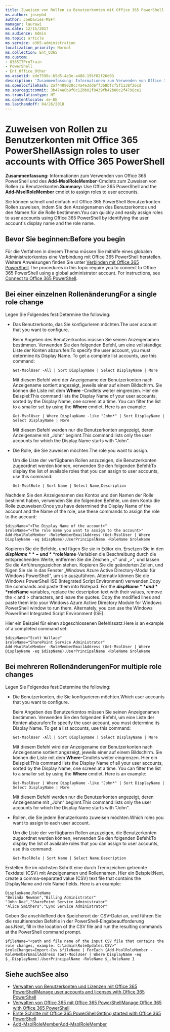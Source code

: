 ```yaml
---
title: Zuweisen von Rollen zu Benutzerkonten mit Office 365 PowerShell
ms.author: josephd
author: JoeDavies-MSFT
manager: laurawi
ms.date: 12/15/2017
ms.audience: Admin
ms.topic: article
ms.service: o365-administration
localization_priority: Normal
ms.collection: Ent_O365
ms.custom:
- O365ITProTrain
- PowerShell
- Ent_Office_Other
ms.assetid: ede7598c-b5d5-4e3e-a488-195f02f26d93
description: 'Zusammenfassung: Informationen zum Verwenden von Office 365 PowerShell und des Add-MsolRoleMember -Cmdlets zum Zuweisen von Rollen zu Benutzerkonten.'
ms.openlocfilehash: 2af4409020cc4a4e3dd6ff3b8bfcf5f1138f26cd
ms.sourcegitcommit: 3b474e0b9f0c12bb02f8439fb42b80c2f4798ce1
ms.translationtype: HT
ms.contentlocale: de-DE
ms.lasthandoff: 04/26/2018
---
```

# <a name="assign-roles-to-user-accounts-with-office-365-powershell"></a><span data-ttu-id="cb1dc-103">Zuweisen von Rollen zu Benutzerkonten mit Office 365 PowerShell</span><span class="sxs-lookup"><span data-stu-id="cb1dc-103">Assign roles to user accounts with Office 365 PowerShell</span></span>

 <span data-ttu-id="cb1dc-104">**Zusammenfassung:** Informationen zum Verwenden von Office 365 PowerShell und des **Add-MsolRoleMember**-Cmdlets zum Zuweisen von Rollen zu Benutzerkonten.</span><span class="sxs-lookup"><span data-stu-id="cb1dc-104">**Summary:** Use Office 365 PowerShell and the **Add-MsolRoleMember** cmdlet to assign roles to user accounts.</span></span>
  
<span data-ttu-id="cb1dc-105">Sie können schnell und einfach mit Office 365 PowerShell Benutzerkonten Rollen zuweisen, indem Sie den Anzeigenamen des Benutzerkontos und den Namen für die Rolle bestimmen.</span><span class="sxs-lookup"><span data-stu-id="cb1dc-105">You can quickly and easily assign roles to user accounts using Office 365 PowerShell by identifying the user account's display name and the role name.</span></span>
  
## <a name="before-you-begin"></a><span data-ttu-id="cb1dc-106">Bevor Sie beginnen:</span><span class="sxs-lookup"><span data-stu-id="cb1dc-106">Before you begin</span></span>

<span data-ttu-id="cb1dc-p101">Für die Verfahren in diesem Thema müssen Sie mithilfe eines globalen Administratorkontos eine Verbindung mit Office 365 PowerShell herstellen. Weitere Anweisungen finden Sie unter [Verbinden mit Office 365 PowerShell](connect-to-office-365-powershell.md).</span><span class="sxs-lookup"><span data-stu-id="cb1dc-p101">The procedures in this topic require you to connect to Office 365 PowerShell using a global administrator account. For instructions, see [Connect to Office 365 PowerShell](connect-to-office-365-powershell.md).</span></span>
  
## <a name="for-a-single-role-change"></a><span data-ttu-id="cb1dc-109">Bei einer einzelnen Rollenänderung</span><span class="sxs-lookup"><span data-stu-id="cb1dc-109">For a single role change</span></span>

<span data-ttu-id="cb1dc-110">Legen Sie Folgendes fest:</span><span class="sxs-lookup"><span data-stu-id="cb1dc-110">Determine the following:</span></span>
  
- <span data-ttu-id="cb1dc-111">Das Benutzerkonto, das Sie konfigurieren möchten.</span><span class="sxs-lookup"><span data-stu-id="cb1dc-111">The user account that you want to configure.</span></span>
    
    <span data-ttu-id="cb1dc-p102">Beim Angeben des Benutzerkontos müssen Sie seinen Anzeigenamen bestimmen. Verwenden Sie den folgenden Befehl, um eine vollständige Liste der Konten abzurufen:</span><span class="sxs-lookup"><span data-stu-id="cb1dc-p102">To specify the user account, you must determine its Display Name. To get a complete list accounts, use this command:</span></span>
    
  ```
  Get-MsolUser -All | Sort DisplayName | Select DisplayName | More
  ```

    <span data-ttu-id="cb1dc-p103">Mit diesem Befehl wird der Anzeigename der Benutzerkonten nach Anzeigename sortiert angezeigt, jeweils einer auf einem Bildschirm. Sie können die Liste mit dem **Where** -Cmdlets weiter eingrenzen. Hier ein Beispiel:</span><span class="sxs-lookup"><span data-stu-id="cb1dc-p103">This command lists the Display Name of your user accounts, sorted by the Display Name, one screen at a time. You can filter the list to a smaller set by using the **Where** cmdlet. Here is an example:</span></span>
    
  ```
  Get-MsolUser | Where DisplayName -like "John*" | Sort DisplayName | Select DisplayName | More
  ```

    <span data-ttu-id="cb1dc-117">Mit diesem Befehl werden nur die Benutzerkonten angezeigt, deren Anzeigename mit „John“ beginnt.</span><span class="sxs-lookup"><span data-stu-id="cb1dc-117">This command lists only the user accounts for which the Display Name starts with "John".</span></span>
    
- <span data-ttu-id="cb1dc-118">Die Rolle, die Sie zuweisen möchten.</span><span class="sxs-lookup"><span data-stu-id="cb1dc-118">The role you want to assign.</span></span>
    
    <span data-ttu-id="cb1dc-119">Um die Liste der verfügbaren Rollen anzuzeigen, die Benutzerkonten zugeordnet werden können, verwenden Sie den folgenden Befehl:</span><span class="sxs-lookup"><span data-stu-id="cb1dc-119">To display the list of available roles that you can assign to user accounts, use this command:</span></span>
    
  ```
  Get-MsolRole | Sort Name | Select Name,Description
  ```

<span data-ttu-id="cb1dc-120">Nachdem Sie den Anzeigenamen des Kontos und den Namen der Rolle bestimmt haben, verwenden Sie die folgenden Befehle, um dem Konto die Rolle zuzuweisen:</span><span class="sxs-lookup"><span data-stu-id="cb1dc-120">Once you have determined the Display Name of the account and the Name of the role, use these commands to assign the role to the account:</span></span>
  
```
$dispName="<The Display Name of the account>"
$roleName="<The role name you want to assign to the account>"
Add-MsolRoleMember -RoleMemberEmailAddress (Get-MsolUser | Where DisplayName -eq $dispName).UserPrincipalName -RoleName $roleName
```

<span data-ttu-id="cb1dc-p104">Kopieren Sie die Befehle, und fügen Sie sie in Editor ein. Ersetzen Sie in den **$dispName**- und **$roleName**-Variablen die Beschreibung durch die entsprechenden Werte, entfernen Sie die Zeichen „\<" und „>", und lassen Sie die Anführungszeichen stehen. Kopieren Sie die geänderten Zeilen, und fügen Sie sie in das Fenster „Windows Azure Active Directory-Modul für Windows PowerShell", um sie auszuführen. Alternativ können Sie die Windows PowerShell ISE (Integrated Script Environment) verwenden.</span><span class="sxs-lookup"><span data-stu-id="cb1dc-p104">Copy the commands and paste them into Notepad. For the **$dispName** and **$roleName** variables, replace the description text with their values, remove the \< and > characters, and leave the quotes. Copy the modified lines and paste them into your Windows Azure Active Directory Module for Windows PowerShell window to run them. Alternately, you can use the Windows PowerShell Integrated Script Environment (ISE).</span></span>
  
<span data-ttu-id="cb1dc-125">Hier ein Beispiel für einen abgeschlossenen Befehlssatz:</span><span class="sxs-lookup"><span data-stu-id="cb1dc-125">Here is an example of a completed command set:</span></span>
  
```
$dispName="Scott Wallace"
$roleName="SharePoint Service Administrator"
Add-MsolRoleMember -RoleMemberEmailAddress (Get-MsolUser | Where DisplayName -eq $dispName).UserPrincipalName -RoleName $roleName
```

## <a name="for-multiple-role-changes"></a><span data-ttu-id="cb1dc-126">Bei mehreren Rollenänderungen</span><span class="sxs-lookup"><span data-stu-id="cb1dc-126">For multiple role changes</span></span>

<span data-ttu-id="cb1dc-127">Legen Sie Folgendes fest:</span><span class="sxs-lookup"><span data-stu-id="cb1dc-127">Determine the following:</span></span>
  
- <span data-ttu-id="cb1dc-128">Die Benutzerkonten, die Sie konfigurieren möchten.</span><span class="sxs-lookup"><span data-stu-id="cb1dc-128">Which user accounts that you want to configure.</span></span>
    
    <span data-ttu-id="cb1dc-p105">Beim Angeben des Benutzerkontos müssen Sie seinen Anzeigenamen bestimmen. Verwenden Sie den folgenden Befehl, um eine Liste der Konten abzurufen:</span><span class="sxs-lookup"><span data-stu-id="cb1dc-p105">To specify the user account, you must determine its Display Name. To get a list accounts, use this command:</span></span>
    
  ```
  Get-MsolUser -All | Sort DisplayName | Select DisplayName | More
  ```

    <span data-ttu-id="cb1dc-p106">Mit diesem Befehl wird der Anzeigename der Benutzerkonten nach Anzeigename sortiert angezeigt, jeweils einer auf einem Bildschirm. Sie können die Liste mit dem **Where**-Cmdlets weiter eingrenzen. Hier ein Beispiel:</span><span class="sxs-lookup"><span data-stu-id="cb1dc-p106">This command lists the Display Name of all your user accounts, sorted by the Display Name, one screen at a time. You can filter the list to a smaller set by using the **Where** cmdlet. Here is an example:</span></span>
    
  ```
  Get-MsolUser | Where DisplayName -like "John*" | Sort DisplayName | Select DisplayName | More
  ```

    <span data-ttu-id="cb1dc-134">Mit diesem Befehl werden nur die Benutzerkonten angezeigt, deren Anzeigename mit „John“ beginnt.</span><span class="sxs-lookup"><span data-stu-id="cb1dc-134">This command lists only the user accounts for which the Display Name starts with "John".</span></span>
    
- <span data-ttu-id="cb1dc-135">Rollen, die Sie jedem Benutzerkonto zuweisen möchten.</span><span class="sxs-lookup"><span data-stu-id="cb1dc-135">Which roles you want to assign to each user account.</span></span>
    
    <span data-ttu-id="cb1dc-136">Um die Liste der verfügbaren Rollen anzuzeigen, die Benutzerkonten zugeordnet werden können, verwenden Sie den folgenden Befehl:</span><span class="sxs-lookup"><span data-stu-id="cb1dc-136">To display the list of available roles that you can assign to user accounts, use this command:</span></span>
    
  ```
  Get-MsolRole | Sort Name | Select Name,Description
  ```

<span data-ttu-id="cb1dc-p107">Erstellen Sie im nächsten Schritt eine durch Trennzeichen getrennte Textdatei (CSV) mit Anzeigenamen und Rollennamen. Hier ein Beispiel:</span><span class="sxs-lookup"><span data-stu-id="cb1dc-p107">Next, create a comma-separated value (CSV) text file that contains the DisplayName and role Name fields. Here is an example:</span></span>
  
```
DisplayName,RoleName
"Belinda Newman","Billing Administrator"
"John Doe","SharePoint Service Administrator"
"Alice Smithers","Lync Service Administrator"
```

<span data-ttu-id="cb1dc-139">Geben Sie anschließend den Speicherort der CSV-Datei an, und führen Sie die resultierenden Befehle in der PowerShell-Eingabeaufforderung aus.</span><span class="sxs-lookup"><span data-stu-id="cb1dc-139">Next, fill in the location of the CSV file and run the resulting commands at the PowerShell command prompt.</span></span>
  
```
$fileName="<path and file name of the input CSV file that contains the role changes, example: C:\admin\RoleUpdates.CSV>"
$roleChanges=Import-Csv $fileName | ForEach {Add-MsolRoleMember -RoleMemberEmailAddress (Get-MsolUser | Where DisplayName -eq $_.DisplayName).UserPrincipalName -RoleName $_.RoleName }

```

## <a name="see-also"></a><span data-ttu-id="cb1dc-140">Siehe auch</span><span class="sxs-lookup"><span data-stu-id="cb1dc-140">See also</span></span>

- [<span data-ttu-id="cb1dc-141">Verwalten von Benutzerkonten und Lizenzen mit Office 365 PowerShell</span><span class="sxs-lookup"><span data-stu-id="cb1dc-141">Manage user accounts and licenses with Office 365 PowerShell</span></span>](manage-user-accounts-and-licenses-with-office-365-powershell.md)
- [<span data-ttu-id="cb1dc-142">Verwalten von Office 365 mit Office 365 PowerShell</span><span class="sxs-lookup"><span data-stu-id="cb1dc-142">Manage Office 365 with Office 365 PowerShell</span></span>](manage-office-365-with-office-365-powershell.md)
- [<span data-ttu-id="cb1dc-143">Erste Schritte mit Office 365 PowerShell</span><span class="sxs-lookup"><span data-stu-id="cb1dc-143">Getting started with Office 365 PowerShell</span></span>](getting-started-with-office-365-powershell.md)
- [<span data-ttu-id="cb1dc-144">Add-MsolRoleMember</span><span class="sxs-lookup"><span data-stu-id="cb1dc-144">Add-MsolRoleMember</span></span>](https://msdn.microsoft.com/library/dn194120.aspx)
